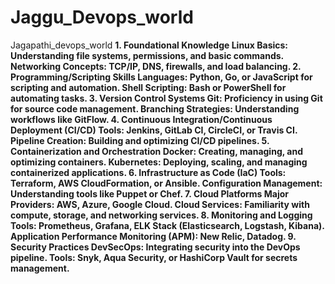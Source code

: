 # Jaggu_Devops_world
Jagapathi_devops_world 
**1. Foundational Knowledge
Linux Basics: Understanding file systems, permissions, and basic commands.
Networking Concepts: TCP/IP, DNS, firewalls, and load balancing.
2. Programming/Scripting Skills
Languages: Python, Go, or JavaScript for scripting and automation.
Shell Scripting: Bash or PowerShell for automating tasks.
3. Version Control Systems
Git: Proficiency in using Git for source code management.
Branching Strategies: Understanding workflows like GitFlow.
4. Continuous Integration/Continuous Deployment (CI/CD)
Tools: Jenkins, GitLab CI, CircleCI, or Travis CI.
Pipeline Creation: Building and optimizing CI/CD pipelines.
5. Containerization and Orchestration
Docker: Creating, managing, and optimizing containers.
Kubernetes: Deploying, scaling, and managing containerized applications.
6. Infrastructure as Code (IaC)
Tools: Terraform, AWS CloudFormation, or Ansible.
Configuration Management: Understanding tools like Puppet or Chef.
7. Cloud Platforms
Major Providers: AWS, Azure, Google Cloud.
Cloud Services: Familiarity with compute, storage, and networking services.
8. Monitoring and Logging
Tools: Prometheus, Grafana, ELK Stack (Elasticsearch, Logstash, Kibana).
Application Performance Monitoring (APM): New Relic, Datadog.
9. Security Practices
DevSecOps: Integrating security into the DevOps pipeline.
Tools: Snyk, Aqua Security, or HashiCorp Vault for secrets management.**


